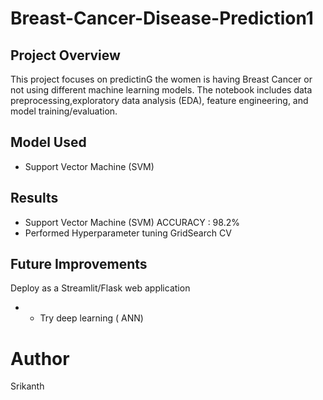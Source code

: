 # Breast-Cancer-Disease-Prediction1

##  Project Overview
This project focuses on predictinG the women is having Breast Cancer or not  using different machine learning models. The notebook includes data preprocessing,exploratory data analysis (EDA), feature engineering, and model training/evaluation.  

##  Model Used
- Support Vector Machine (SVM)

## Results
- Support Vector Machine (SVM) ACCURACY : 98.2%
- Performed Hyperparameter tuning GridSearch CV
##  Future Improvements
  Deploy as a Streamlit/Flask web application
  - - Try deep learning ( ANN)
   
# Author
Srikanth 
